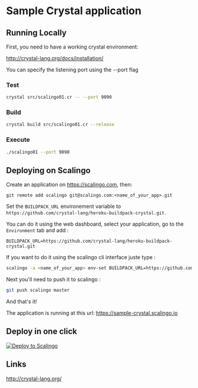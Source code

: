 Sample Crystal application
======================================

Running Locally
---------------

First, you need to have a working crystal environment:

http://crystal-lang.org/docs/installation/

You can specify the listening port using the --port flag

### Test
```sh
crystal src/scalingo01.cr -- --port 9090
```

### Build
```sh
crystal build src/scalingo01.cr --release
```

### Execute
```sh
./scalingo01 --port 9090
```

Deploying on Scalingo
---------------------

Create an application on https://scalingo.com, then:

```
git remote add scalingo git@scalingo.com:<name_of_your_app>.git
```
Set the `BUILDPACK_URL` environement variable to `https://github.com/crystal-lang/heroku-buildpack-crystal.git`.

You can do it using the web dashboard, select your application, go to the `Environment` tab and add :
```
BUILDPACK_URL=https://github.com/crystal-lang/heroku-buildpack-crystal.git
```

If you want to do it using the scalingo cli interface juste type :
```sh
scalingo -a <name_of_your_app> env-set BUILDPACK_URL=https://github.com/crystal-lang/heroku-buildpack-crystal.git
```

Next you'll need to push it to scalingo :
```sh
git push scalingo master
```

And that's it!

The application is running at this url: https://sample-crystal.scalingo.io

Deploy in one click
-------------------

[![Deploy to Scalingo](https://cdn.scalingo.com/deploy/button.svg)](https://my.scalingo.com/deploy)

Links
-----
http://crystal-lang.org/
